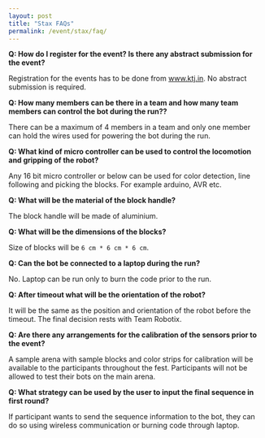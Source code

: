 ```yaml
---
layout: post
title: "Stax FAQs"
permalink: /event/stax/faq/
---
```


**Q: How do I register for the event? Is there any abstract submission for
the event?**

Registration for the events has to be done from www.ktj.in. No abstract
submission is required.


**Q: How many members can be there in a team and how many team members can control the bot during the run??**

There can be a maximum of 4 members in a team and only one member can hold the wires used for powering the bot during the run.


**Q: What kind of micro controller can be used to control the locomotion and gripping of the robot?**

Any 16 bit micro controller or below can be used for color detection, line following and picking the blocks. For example arduino, AVR etc.


**Q: What will be the material of the block handle?**

The block handle will be made of aluminium.


**Q: What will be the dimensions of the blocks?**

Size of blocks will be `6 cm * 6 cm * 6 cm`.


**Q: Can the bot be connected to a laptop during the run?**

No. Laptop can be run only to burn the code prior to the run.


**Q: After timeout what will be the orientation of the robot?**

It will be the same as the position and orientation of the robot before the timeout. The final decision rests with Team Robotix.


**Q: Are there any arrangements for the calibration of the sensors prior to the event?**

A sample arena with sample blocks and color strips for calibration will be available to the participants throughout the fest. Participants will not be allowed to test their bots on the main arena.


**Q: What strategy can be used by the user to input the final sequence in first round?**

If participant wants to send the sequence information to the bot, they can do so using wireless communication or burning code through laptop.
